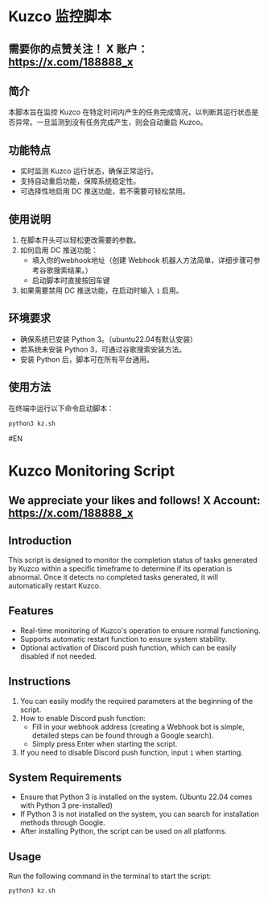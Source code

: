 # Kuzco 监控脚本

## 需要你的点赞关注！ X 账户：https://x.com/188888_x

## 简介

本脚本旨在监控 Kuzco 在特定时间内产生的任务完成情况，以判断其运行状态是否异常。一旦监测到没有任务完成产生，则会自动重启 Kuzco。

## 功能特点

- 实时监测 Kuzco 运行状态，确保正常运行。
- 支持自动重启功能，保障系统稳定性。
- 可选择性地启用 DC 推送功能，若不需要可轻松禁用。

## 使用说明

1. 在脚本开头可以轻松更改需要的参数。
2. 如何启用 DC 推送功能：
   - 填入你的webhook地址（创建 Webhook 机器人方法简单，详细步骤可参考谷歌搜索结果。）
   - 启动脚本时直接按回车键
3. 如果需要禁用 DC 推送功能，在启动时输入 `1` 启用。

## 环境要求

- 确保系统已安装 Python 3。（ubuntu22.04有默认安装）
- 若系统未安装 Python 3，可通过谷歌搜索安装方法。
- 安装 Python 后，脚本可在所有平台通用。

## 使用方法

在终端中运行以下命令启动脚本：

```
python3 kz.sh
```



#EN

# Kuzco Monitoring Script

## We appreciate your likes and follows! X Account: https://x.com/188888_x

## Introduction

This script is designed to monitor the completion status of tasks generated by Kuzco within a specific timeframe to determine if its operation is abnormal. Once it detects no completed tasks generated, it will automatically restart Kuzco.

## Features

- Real-time monitoring of Kuzco's operation to ensure normal functioning.
- Supports automatic restart function to ensure system stability.
- Optional activation of Discord push function, which can be easily disabled if not needed.

## Instructions

1. You can easily modify the required parameters at the beginning of the script.
2. How to enable Discord push function:
   - Fill in your webhook address (creating a Webhook bot is simple, detailed steps can be found through a Google search).
   - Simply press Enter when starting the script.
3. If you need to disable Discord push function, input `1` when starting.

## System Requirements

- Ensure that Python 3 is installed on the system. (Ubuntu 22.04 comes with Python 3 pre-installed)
- If Python 3 is not installed on the system, you can search for installation methods through Google.
- After installing Python, the script can be used on all platforms.

## Usage

Run the following command in the terminal to start the script:

```
python3 kz.sh
```
